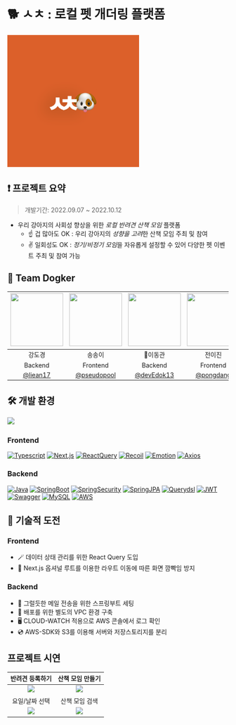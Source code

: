 # 🐕 ㅅㅊ : 로컬 펫 개더링 플랫폼 
<img src="https://github.com/codestates-seb/seb39_main_026/blob/main/metaImage.png?raw=true" width="300px" />

## ❗️ 프로젝트 요약
 > 개발기간: 2022.09.07 ~ 2022.10.12<br/>
 
- 우리 강아지의 사회성 향상을 위한 <em>로컬 반려견 산책 모임</em> 플랫폼
  - ☝️ 겁 많아도 OK : 우리 강아지의 <em>성향을 고려</em>한 산책 모임 주최 및 참여
  - ✌️ 일회성도 OK : <em>정기/비정기 모임</em>을 자유롭게 설정할 수 있어 다양한 펫 이벤트 주최 및 참여 가능

## 🐶 Team Dogker
| <img src="https://avatars.githubusercontent.com/u/94332594?v=4" width="120" height="120" /> | <img src="https://avatars.githubusercontent.com/u/98731086?v=4" width="120" height="120"/>| <img src="https://avatars.githubusercontent.com/u/104124893?v=4" width="120" height="120"/> | <img src="https://avatars.githubusercontent.com/u/76990149?v=4" width="120" height="120"/> |
|:-:|:-:|:-:|:-:|
| 강도경 | 송송이 | 👑이동관 | 전이진 |
| Backend | Frontend | Backend | Frontend |
| [@liean17](https://github.com/liean17) | [@pseudopool](https://github.com/pseudopool) | [@devEdok13](https://github.com/devEdok13) | [@pongdang](https://github.com/pongdang) |

## 🛠 개발 환경

<img src="https://user-images.githubusercontent.com/98731086/194207144-1c1971be-224a-4358-aa21-ce0e751ee146.png" width="700px"/>

### Frontend
[![Typescript](https://img.shields.io/badge/Typescript-4.8.3-blue)]()
[![Next.js](https://img.shields.io/badge/Next.js-12.3-white)]()
[![ReactQuery](https://img.shields.io/badge/ReactQuery-3.39.2-orange)]()
[![Recoil](https://img.shields.io/badge/Recoil-0.7.5-skyblue)]()
[![Emotion](https://img.shields.io/badge/Emotion-11.1-pink)]()
[![Axios](https://img.shields.io/badge/Axios-0.27.2-purple)]()

### Backend
[![Java](https://img.shields.io/badge/Java-17-navy)]()
[![SpringBoot](https://img.shields.io/badge/SpringBoot-5.3.22-green)]()
[![SpringSecurity](https://img.shields.io/badge/SpringSecurity-5.7.3-green)]()
[![SpringJPA](https://img.shields.io/badge/SpringJPA-2.7.2-green)]()
[![Querydsl](https://img.shields.io/badge/Querydsl-5.0.0-blue)]()
[![JWT](https://img.shields.io/badge/JWT-3.19.2-white)]()
[![Swagger](https://img.shields.io/badge/Swagger-1.5.2-olive)]()
[![MySQL](https://img.shields.io/badge/MySQL-8.0.3-orange)]()
[![AWS](https://img.shields.io/badge/AWS-2.16.65-yellow)]()


## 🏃 기술적 도전
### Frontend
- 🪄 데이터 상태 관리를 위한 React Query 도입
- 🥠 Next.js 옵셔널 루트를 이용한 라우트 이동에 따른 화면 깜빡임 방지
### Backend
- 📨 그럴듯한 메일 전송을 위한 스프링부트 세팅
- 📃 배포를 위한 별도의 VPC 환경 구축
- 🖥 CLOUD-WATCH 적용으로 AWS 콘솔에서 로그 확인
- 💿 AWS-SDK와 S3를 이용해 서버와 저장스토리지를 분리

## 프로젝트 시연

| 반려견 등록하기 | 산책 모임 만들기 |
|:-:|:-:|
| <img src="https://user-images.githubusercontent.com/98731086/194207603-0b1ab749-f22c-4c01-8f93-f1a42700d9b3.gif" width="250px" /> | <img src="https://user-images.githubusercontent.com/98731086/194207454-1560a308-e0c3-4fa3-ac30-facc2041b753.gif" width="250px" /> |
| 요일/날짜 선택 | 산책 모임 검색 |
| <img src="https://user-images.githubusercontent.com/98731086/194208063-18bcb69b-5cab-4f95-94c1-0778ac41d94d.gif" width="250px" /> | <img src="https://user-images.githubusercontent.com/98731086/194208102-630abc97-46d0-48ab-9aae-5777801d9d68.gif" width="250px" /> |


